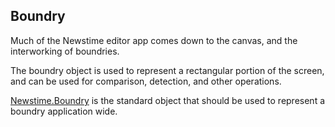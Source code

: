 ## Boundry

Much of the Newstime editor app comes down to the canvas, and the interworking
of boundries.

The boundry object is used to represent a rectangular portion of the screen, and
can be used for comparison, detection, and other operations.

[Newstime.Boundry](/app/assets/javascripts/composer/models/boundry.js.coffee) is
the standard object that should be used to represent a boundry application wide.

